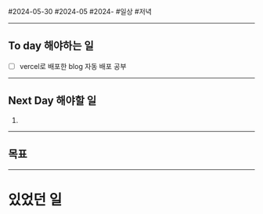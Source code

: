 #2024-05-30 #2024-05 #2024-
#일상 #저녁 

---
## To day 해야하는 일
- [ ] vercel로 배포한 blog 자동 배포 공부

---
## Next Day 해야할 일
1. 

---

## 목표 

---


# 있었던 일

